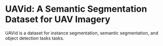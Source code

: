 # UAVid: A Semantic Segmentation Dataset for UAV Imagery

UAVid is a dataset for instance segmentation, semantic segmentation, and object detection tasks tasks.